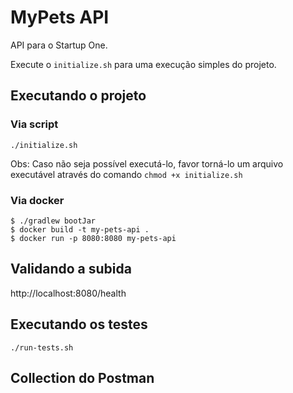 # MyPets API

API para o Startup One.

Execute o `initialize.sh` para uma execução simples do projeto.

## Executando o projeto

### Via script

    ./initialize.sh
Obs: Caso não seja possível executá-lo, favor torná-lo um arquivo executável através do comando ```chmod +x initialize.sh``` 

### Via docker
    $ ./gradlew bootJar
    $ docker build -t my-pets-api .
    $ docker run -p 8080:8080 my-pets-api
## Validando a subida

http://localhost:8080/health

## Executando os testes

    ./run-tests.sh

## Collection do Postman